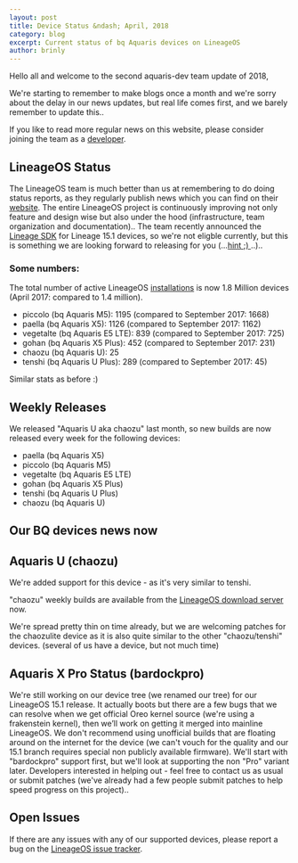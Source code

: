 ```yaml
---
layout: post
title: Device Status &ndash; April, 2018
category: blog
excerpt: Current status of bq Aquaris devices on LineageOS
author: brinly
---
```


Hello all and welcome to the second aquaris-dev team update of 2018,

We're starting to remember to make blogs once a month and we're sorry about the delay in our news updates, but real life comes first, and we barely remember to update this..

If you like to read more regular news on this website, please consider joining the team as a [developer](/contribute.html).

LineageOS Status
----------------

The LineageOS team is much better than us at remembering to do doing status reports, as they regularly publish news which you can find on their [website](https://www.lineageos.org).
The entire LineageOS project is continuously improving not only feature and design wise but also under the hood (infrastructure, team organization and documentation).. The team recently announced the [Lineage SDK](https://lineageos.org/Introducing-the-LineageSDK/) for Lineage 15.1 devices, so we're not eligble currently, but this is something we are looking forward to releasing for you (...[hint ;) ](http://aquaris-dev.org/images/bardock151.png)..)..

### Some numbers:

The total number of active LineageOS [installations](https://stats.lineageos.org/) is now 1.8 Million devices (April 2017: compared to 1.4 million).

- piccolo (bq Aquaris M5): 1195 (compared to September 2017: 1668)
- paella (bq Aquaris X5): 1126 (compared to September 2017: 1162)
- vegetalte (bq Aquaris E5 LTE): 839 (compared to September 2017: 725)
- gohan (bq Aquaris X5 Plus): 452 (compared to September 2017: 231)
- chaozu (bq Aquaris U): 25
- tenshi (bq Aquaris U Plus): 289 (compared to September 2017: 45)

Similar stats as before :)

Weekly Releases
---------------

We released "Aquaris U aka chaozu" last month, so new builds are now released every week for the following devices:

* paella (bq Aquaris X5)
* piccolo (bq Aquaris M5)
* vegetalte (bq Aquaris E5 LTE)
* gohan (bq Aquaris X5 Plus)
* tenshi (bq Aquaris U Plus)
* chaozu (bq Aquaris U)

Our BQ devices news now
------------------

Aquaris U (chaozu)
------------------
We're added support for this device - as it's very similar to tenshi.

"chaozu" weekly builds  are available from the [LineageOS download server](https://download.lineageos.org/chaozu) now.

We're spread pretty thin on time already, but we are welcoming patches for the chaozulite device as it is also quite similar to the other "chaozu/tenshi" devices. (several of us have a device, but not much time)


Aquaris X Pro Status (bardockpro)
----------------------

We're still working on our device tree (we renamed our tree) for our LineageOS 15.1 release. It actually boots but there are a few bugs that we can resolve when we get official Oreo kernel source (we're using a frakenstein kernel), then we’ll work on getting it merged into mainline LineageOS. We don't recommend using unofficial builds that are floating around on the internet for the device (we can't vouch for the quality and our 15.1 branch requires special non publicly available firmware). We'll start with "bardockpro" support first, but we'll look at supporting the non "Pro" variant later.
Developers interested in helping out - feel free to contact us as usual or submit patches (we've already had a few people submit patches to help speed progress on this project)..

Open Issues
-----------

If there are any issues with any of our supported devices, please report a bug on the [LineageOS issue tracker](https://jira.lineageos.org/).


